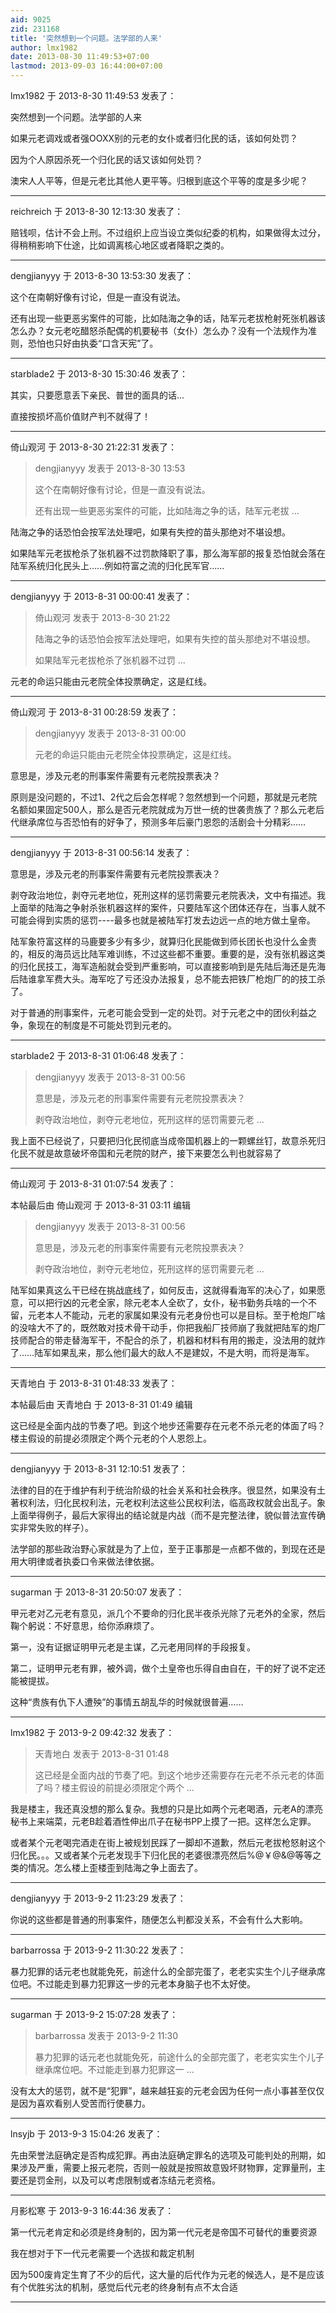 ```yaml
---
aid: 9025
zid: 231168
title: '突然想到一个问题。法学部的人来'
author: lmx1982
date: 2013-08-30 11:49:53+07:00
lastmod: 2013-09-03 16:44:00+07:00
---
```


lmx1982 于 2013-8-30 11:49:53 发表了：

突然想到一个问题。法学部的人来

如果元老调戏或者强OOXX别的元老的女仆或者归化民的话，该如何处罚？

因为个人原因杀死一个归化民的话又该如何处罚？

澳宋人人平等，但是元老比其他人更平等。归根到底这个平等的度是多少呢？

---------

reichreich 于 2013-8-30 12:13:30 发表了：

赔钱呗，估计不会上刑。不过组织上应当设立类似纪委的机构，如果做得太过分，得稍稍影响下仕途，比如调离核心地区或者降职之类的。

---------

dengjianyyy 于 2013-8-30 13:53:30 发表了：

这个在南朝好像有讨论，但是一直没有说法。

还有出现一些更恶劣案件的可能，比如陆海之争的话，陆军元老拔枪射死张机器该怎么办？女元老吃醋怒杀配偶的机要秘书（女仆）怎么办？没有一个法规作为准则，恐怕也只好由执委“口含天宪”了。

---------

starblade2 于 2013-8-30 15:30:46 发表了：

其实，只要愿意丢下亲民、普世的面具的话...

直接按损坏高价值财产判不就得了！

---------

倚山观河 于 2013-8-30 21:22:31 发表了：

> dengjianyyy 发表于 2013-8-30 13:53
> 
> 这个在南朝好像有讨论，但是一直没有说法。
> 
> 还有出现一些更恶劣案件的可能，比如陆海之争的话，陆军元老拔 ...



陆海之争的话恐怕会按军法处理吧，如果有失控的苗头那绝对不堪设想。

如果陆军元老拔枪杀了张机器不过罚款降职了事，那么海军部的报复恐怕就会落在陆军系统归化民头上……例如符富之流的归化民军官……

---------

dengjianyyy 于 2013-8-31 00:00:41 发表了：

> 倚山观河 发表于 2013-8-30 21:22
> 
> 陆海之争的话恐怕会按军法处理吧，如果有失控的苗头那绝对不堪设想。
> 
> 如果陆军元老拔枪杀了张机器不过罚 ...



元老的命运只能由元老院全体投票确定，这是红线。

---------

倚山观河 于 2013-8-31 00:28:59 发表了：

> dengjianyyy 发表于 2013-8-31 00:00
> 
> 元老的命运只能由元老院全体投票确定，这是红线。



意思是，涉及元老的刑事案件需要有元老院投票表决？

原则是没问题的，不过1、2代之后会怎样呢？忽然想到一个问题，那就是元老院名额如果固定500人，那么是否元老院就成为万世一统的世袭贵族了？那么元老后代继承席位与否恐怕有的好争了，预测多年后豪门恩怨的活剧会十分精彩……

---------

dengjianyyy 于 2013-8-31 00:56:14 发表了：

意思是，涉及元老的刑事案件需要有元老院投票表决？

剥夺政治地位，剥夺元老地位，死刑这样的惩罚需要元老院表决，文中有描述。我上面举的陆海之争射杀张机器这样的案件，只要陆军这个团体还存在，当事人就不可能会得到实质的惩罚----最多也就是被陆军打发去边远一点的地方做土皇帝。

陆军象符富这样的马鹿要多少有多少，就算归化民能做到师长团长也没什么金贵的，相反的海员远比陆军难训练，不过这些都不重要。重要的是，没有张机器这类的归化民技工，海军造船就会受到严重影响，可以直接影响到是先陆后海还是先海后陆谁拿军费大头。海军吃了亏还没办法报复，总不能去把铁厂枪炮厂的的技工杀了。

对于普通的刑事案件，元老可能会受到一定的处罚。对于元老之中的团伙利益之争，象现在的制度是不可能处罚到元老的。

---------

starblade2 于 2013-8-31 01:06:48 发表了：

> dengjianyyy 发表于 2013-8-31 00:56
> 
> 意思是，涉及元老的刑事案件需要有元老院投票表决？
> 
> 剥夺政治地位，剥夺元老地位，死刑这样的惩罚需要元老 ...



我上面不已经说了，只要把归化民彻底当成帝国机器上的一颗螺丝钉，故意杀死归化民不就是故意破坏帝国和元老院的财产，接下来要怎么判也就容易了

---------

倚山观河 于 2013-8-31 01:07:54 发表了：

本帖最后由 倚山观河 于 2013-8-31 03:11 编辑 


> 
> dengjianyyy 发表于 2013-8-31 00:56
> 
> 意思是，涉及元老的刑事案件需要有元老院投票表决？
> 
> 剥夺政治地位，剥夺元老地位，死刑这样的惩罚需要元老 ...



陆军如果真这么干已经在挑战底线了，如何反击，这就得看海军的决心了，如果愿意，可以把行凶的元老全家，除元老本人全砍了，女仆，秘书勤务兵啥的一个不留，元老本人不能动，元老的家属如果没有元老身份也可以是目标。至于枪炮厂啥的没啥大不了的，既然敢对技术骨干动手，你把我船厂技师崩了我就把陆军的炮厂技师配合的带走替海军干，不配合的杀了，机器和材料有用的搬走，没法用的就炸了……陆军如果乱来，那么他们最大的敌人不是建奴，不是大明，而将是海军。

---------

天青地白 于 2013-8-31 01:48:33 发表了：

本帖最后由 天青地白 于 2013-8-31 01:49 编辑 

这已经是全面内战的节奏了吧。到这个地步还需要存在元老不杀元老的体面了吗？楼主假设的前提必须限定个两个元老的个人恩怨上。

---------

dengjianyyy 于 2013-8-31 12:10:51 发表了：

法律的目的在于维护有利于统治阶级的社会关系和社会秩序。很显然，如果没有土著权利法，归化民权利法，元老权利法这些公民权利法，临高政权就会出乱子。象上面举得例子，最后大家得出的结论就是内战（而不是完整法律，貌似普法宣传确实非常失败的样子）。

法学部的那些政治野心家就是为了上位，至于正事那是一点都不做的，到现在还是用大明律或者执委口令来做法律依据。

---------

sugarman 于 2013-8-31 20:50:07 发表了：

甲元老对乙元老有意见，派几个不要命的归化民半夜杀光除了元老外的全家，然后鞠个躬说：不好意思，给你添麻烦了。

第一，没有证据证明甲元老是主谋，乙元老用同样的手段报复。

第二，证明甲元老有罪，被外调，做个土皇帝也乐得自由自在，干的好了说不定还能被提拔。

这种“贵族有仇下人遭殃”的事情五胡乱华的时候就很普遍……

---------

lmx1982 于 2013-9-2 09:42:32 发表了：

> 天青地白 发表于 2013-8-31 01:48
> 
> 这已经是全面内战的节奏了吧。到这个地步还需要存在元老不杀元老的体面了吗？楼主假设的前提必须限定个两个 ...



我是楼主，我还真没想的那么复杂。我想的只是比如两个元老喝酒，元老A的漂亮秘书上来端菜，元老B趁着酒性伸出爪子在秘书PP上摸了一把。这样怎么定罪。

或者某个元老喝完酒走在街上被规划民踩了一脚却不道歉，然后元老拔枪怒射这个归化民。。。又或者某个元老发现手下归化民的老婆很漂亮然后%@￥@&@等等之类的情况。怎么楼上歪楼歪到陆海之争上面去了。

---------

dengjianyyy 于 2013-9-2 11:23:29 发表了：

你说的这些都是普通的刑事案件，随便怎么判都没关系，不会有什么大影响。

---------

barbarrossa 于 2013-9-2 11:30:22 发表了：

暴力犯罪的话元老也就能免死，前途什么的全部完蛋了，老老实实生个儿子继承席位吧。不过能走到暴力犯罪这一步的元老本身脑子也不太好使。

---------

sugarman 于 2013-9-2 15:07:28 发表了：

> barbarrossa 发表于 2013-9-2 11:30
> 
> 暴力犯罪的话元老也就能免死，前途什么的全部完蛋了，老老实实生个儿子继承席位吧。不过能走到暴力犯罪这一 ...



没有太大的惩罚，就不是“犯罪”，越来越狂妄的元老会因为任何一点小事甚至仅仅是因为喜欢看别人受苦而行使暴力。

---------

lnsyjb 于 2013-9-3 15:04:26 发表了：

先由荣誉法庭确定是否构成犯罪。再由法庭确定罪名的选项及可能判处的刑期，如果涉及严重，需要上报元老院，否则一般就是按照故意毁坏财物罪，定罪量刑，主要还是罚金刑，以及可以考虑限制或者冻结元老资格。

---------

月影松寒 于 2013-9-3 16:44:36 发表了：

第一代元老肯定和必须是终身制的，因为第一代元老是帝国不可替代的重要资源

我在想对于下一代元老需要一个选拔和裁定机制

因为500废肯定生育了不少的后代，这大量的后代作为元老的候选人，是不是应该有个优胜劣汰的机制，感觉后代元老的终身制有点不太合适

---------

